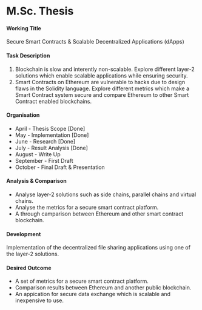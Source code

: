 # M.Sc. Thesis

#### Working Title

Secure Smart Contracts & Scalable Decentralized Applications (dApps)

#### Task Description

1. Blockchain is slow and interently non-scalable. Explore different layer-2 solutions which enable scalable applications while ensuring security.
2. Smart Contracts on Ethereum are vulnerable to hacks due to design flaws in the Solidity language. Explore different metrics which make a Smart Contract system secure and compare Ethereum to other Smart Contract enabled blockchains.

#### Organisation

- April - Thesis Scope [Done]
- May - Implementation [Done]
- June - Research [Done]
- July - Result Analysis [Done]
- August - Write Up
- September - First Draft
- October - Final Draft & Presentation

#### Analysis & Comparison

- Analyse layer-2 solutions such as side chains, parallel chains and virtual chains.
- Analyse the metrics for a secure smart contract platform.
- A through camparison between Ethereum and other smart contract blockchain.

#### Development

Implementation of the decentralized file sharing applications using one of the layer-2 solutions.

#### Desired Outcome

- A set of metrics for a secure smart contract platform.
- Comparison results between Ethereum and another public blockchain.
- An appication for secure data exchange which is scalable and inexpensive to use.
